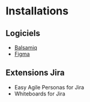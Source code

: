 # Installations

## Logiciels

- [Balsamiq](https://balsamiq.com/wireframes/desktop/)
- [Figma](https://www.figma.com/fr/downloads/)

## Extensions Jira

- Easy Agile Personas for Jira
- Whiteboards for Jira